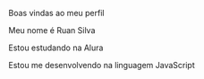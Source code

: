 Boas vindas ao meu perfil 

Meu nome é Ruan Silva

Estou estudando na Alura

Estou me desenvolvendo na linguagem JavaScript



